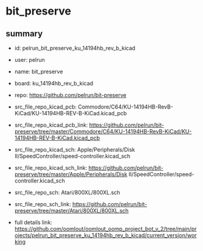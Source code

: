 # bit_preserve
 
## summary 
* id: pelrun_bit_preserve_ku_14194hb_rev_b_kicad
* user: pelrun
* name: bit_preserve
* board: ku_14194hb_rev_b_kicad
* repo: https://github.com/pelrun/bit-preserve
* src_file_repo_kicad_pcb: Commodore/C64/KU-14194HB-RevB-KiCad/KU-14194HB-REV-B-KiCad.kicad_pcb
* src_file_repo_kicad_pcb_link: https://github.com/pelrun/bit-preserve/tree/master/Commodore/C64/KU-14194HB-RevB-KiCad/KU-14194HB-REV-B-KiCad.kicad_pcb
* src_file_repo_kicad_sch: Apple/Peripherals/Disk II/SpeedController/speed-controller.kicad_sch
* src_file_repo_kicad_sch_link: https://github.com/pelrun/bit-preserve/tree/master/Apple/Peripherals/Disk II/SpeedController/speed-controller.kicad_sch

* src_file_repo_sch: Atari/800XL/800XL.sch
* src_file_repo_sch_link: https://github.com/pelrun/bit-preserve/tree/master/Atari/800XL/800XL.sch
* full details link: https://github.com/oomlout/oomlout_oomp_project_bot_v_2/tree/main/projects/pelrun_bit_preserve_ku_14194hb_rev_b_kicad/current_version/working  







